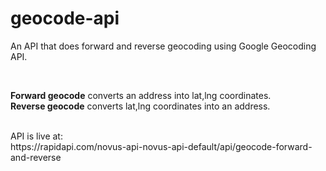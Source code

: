 # geocode-api
An API that does forward and reverse geocoding using Google Geocoding API.

<br/>

**Forward geocode** converts an address into lat,lng coordinates.<br>
**Reverse geocode** converts lat,lng coordinates into an address.

<br>
API is live at:<br>
https://rapidapi.com/novus-api-novus-api-default/api/geocode-forward-and-reverse
